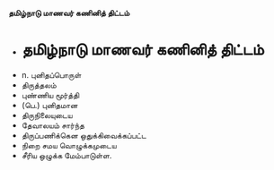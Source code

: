 **தமிழ்நாடு மாணவர் கணினித் திட்டம்**
- # தமிழ்நாடு மாணவர் கணினித் திட்டம்
- n. புனிதப்பொருள்
- திருத்தலம்
- புண்ணிய மூர்த்தி
- (பெ.) புனிதமான
- திருநிலையுடைய
- தேவாலயம் சார்ந்த
- திருப்பணிக்கென ஒதுக்கிவைக்கப்பட்ட
- நிறை சமய வொழுக்கமுடைய
- சீரிய ஒழுக்க மேம்பாடுள்ள.

